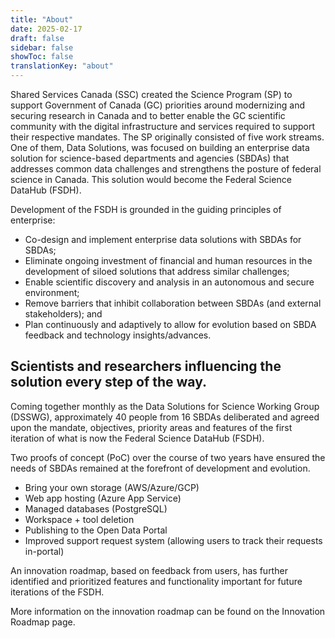 ```yaml
---
title: "About"
date: 2025-02-17
draft: false
sidebar: false
showToc: false
translationKey: "about"
---
```


Shared Services Canada (SSC) created the Science Program (SP) to support Government of Canada (GC) priorities around modernizing and securing research in Canada and to better enable the GC scientific community with the digital infrastructure and services required to support their respective mandates. The SP originally consisted of five work streams. One of them, Data Solutions, was focused on building an enterprise data solution for science-based departments and agencies (SBDAs) that addresses common data challenges and strengthens the posture of federal science in Canada. This solution would become the Federal Science DataHub (FSDH).

Development of the FSDH is grounded in the guiding principles of enterprise: 

<ul class="list-disc mb-300">
    <li>Co-design and implement enterprise data solutions with SBDAs for SBDAs; </li>
    <li>Eliminate ongoing investment of financial and human resources in the development of siloed solutions that address similar challenges; </li>
    <li>Enable scientific discovery and analysis in an autonomous and secure environment; </li>
    <li>Remove barriers that inhibit collaboration between SBDAs (and external stakeholders); and </li>
    <li>Plan continuously and adaptively to allow for evolution based on SBDA feedback and technology insights/advances. </li>
</ul>

## Scientists and researchers influencing the solution every step of the way. 

Coming together monthly as the Data Solutions for Science Working Group (DSSWG), approximately 40 people from 16 SBDAs deliberated and agreed upon the mandate, objectives, priority areas and features of the first iteration of what is now the Federal Science DataHub (FSDH). 

Two proofs of concept (PoC) over the course of two years have ensured the needs of SBDAs remained at the forefront of development and evolution. 
 
<ul class="list-disc mb-300">
    <li>Bring your own storage (AWS/Azure/GCP) </li>
    <li>Web app hosting (Azure App Service) </li>
    <li>Managed databases (PostgreSQL) </li>
    <li>Workspace + tool deletion </li>
    <li>Publishing to the Open Data Portal </li>
    <li>Improved support request system (allowing users to track their requests in-portal) </li>
</ul>

An innovation roadmap, based on feedback from users, has further identified and prioritized features and functionality important for future iterations of the FSDH. 

More information on the innovation roadmap can be found on the <gcds-link href="/about/roadmap">Innovation Roadmap page</gcds-link>.